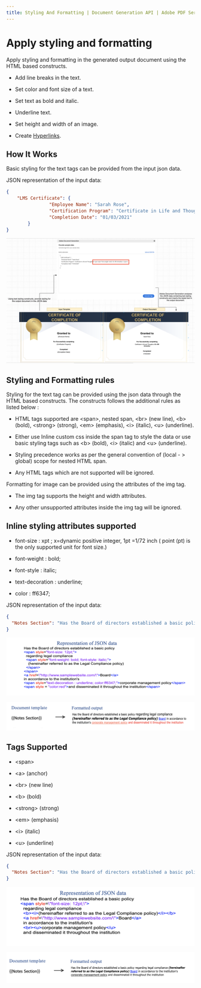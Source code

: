 ```yaml
---
title: Styling And Formatting | Document Generation API | Adobe PDF Services
---
```

# Apply styling and formatting

Apply styling and formatting in the generated output document using the HTML based constructs.

- Add line breaks in the text.

- Set color and font size of a text.

- Set text as bold and italic.

- Underline text.

- Set height and width of an image.

- Create [Hyperlinks](../document-generation-api/hyperlink.md#how-it-works).

## How It Works

Basic styling for the text tags can be provided from the input json data.

JSON representation of the input data:

```json
{
    "LMS Certificate": {
                "Employee Name": "Sarah Rose",
                "Certification Program": "Certificate in Life and Thoughts of <span style=\"font-weight: bold \">Dr. BR Ambedkar </span> ",
                "Completion Date": "01/03/2021"
        }
}
```

![Sending text styling constructs, provide styling for the output document in json file. Adobe Document Generation API analyses the json data and inserts styled text in output documents](../images/consolidated_styling_formatting.png)

## Styling and Formatting rules

Styling for the text tag can be provided using the json data through the HTML based constructs. The constructs follows the additional rules as listed below :

- HTML tags supported are <span\>, nested span, <br\> (new line), <b\> (bold), <strong\> (strong), <em\> (emphasis), <i\> (italic), <u\> (underline).

- Either use Inline custom css inside the span tag to style the data or use basic styling tags such as <b\> (bold), <i\> (italic) and <u\> (underline).

- Styling precedence works as per the general convention of (local  - > global) scope for nested HTML span.

- Any HTML tags which are not supported will be ignored.

Formatting for image can be provided using the attributes of the img tag.

- The img tag supports the height and width attributes.

- Any other unsupported attributes inside the img tag will be ignored.

## Inline styling attributes supported

- font-size : xpt ;  x=dynamic positive integer, 1pt =1/72 inch ( point (pt) is the only supported unit for font size.)

- font-weight : bold;

- font-style : italic;

- text-decoration : underline;

- color : ff6347;

JSON representation of the input data:

```json
{
  "Notes Section": "Has the Board of directors established a basic policy <span style=\"font-size: 12pt;\">regarding legal compliance<span style=\"font-weight: bold; font-style: italic;\"> (hereinafter referred to as the Legal Compliance policy) </span></span><a href=\"http://www.samplewebsite.com/\">Board</a>in accordance to the institution's <span style=\"text-decoration : underline; color:ff6347;\">corporate management policy</span> <span style=\"color: red;\">and disseminated it throughout the institution</span>"
}
```
![Styling Tags Sample with style for font-size, font-weight and font-style attribute added to span tag](../images/styling_attributes_sample.png)

![Styling Tags output when style for font-size, font-weight and font-style attribute was added to span tag](../images/styling_attributes1.png)

## Tags Supported

- <span\>

- <a\> (anchor)

- <br\> (new line)

- <b\> (bold)

- <strong\> (strong)

- <em\> (emphasis)

- <i\> (italic)

- <u\> (underline)

JSON representation of the input data:

```json
{
  "Notes Section": "Has the Board of directors established a basic policy <span style=\"font-size: 12pt;\">regarding legal compliance <b><i>(hereinafter referred to as the Legal Compliance policy)</i></b><a href=\"http://www.samplewebsite.com/\">Board</a> in accordance to the institution's <br><u>corporate management policy</u> and disseminated it throughout the institution"
}
```
![Styling Tags Sample with style for font-size attribute added to span tag](../images/styling_tags_sample.png)

![Styling Tags output when style for font-size attribute was added to span tag](../images/styling_tags1.png)



